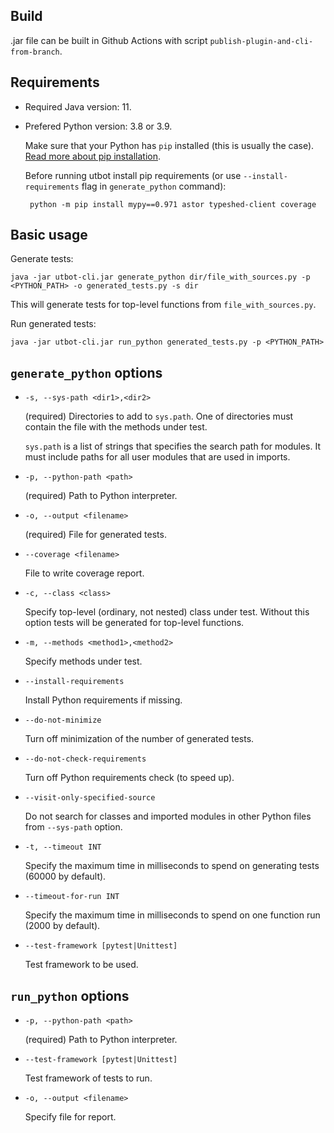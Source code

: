 ## Build

.jar file can be built in Github Actions with script `publish-plugin-and-cli-from-branch`.

## Requirements

 - Required Java version: 11.

 - Prefered Python version: 3.8 or 3.9.

    Make sure that your Python has `pip` installed (this is usually the case). [Read more about pip installation](https://pip.pypa.io/en/stable/installation/).

    Before running utbot install pip requirements (or use `--install-requirements` flag in `generate_python` command):

        python -m pip install mypy==0.971 astor typeshed-client coverage

## Basic usage

Generate tests:

    java -jar utbot-cli.jar generate_python dir/file_with_sources.py -p <PYTHON_PATH> -o generated_tests.py -s dir

This will generate tests for top-level functions from `file_with_sources.py`.

Run generated tests:

    java -jar utbot-cli.jar run_python generated_tests.py -p <PYTHON_PATH>

## `generate_python` options
  
- `-s, --sys-path <dir1>,<dir2>`              

  (required) Directories to add to `sys.path`. One of directories must contain the file with the methods under test.
  
  `sys.path` is a list of strings that specifies the search path for modules. It must include paths for all user modules that are used in imports.

- `-p, --python-path <path>`           

  (required) Path to Python interpreter.
  
- `-o, --output <filename>`                

  (required) File for generated tests.

- `--coverage <filename>`                  
  
  File to write coverage report.
  
- `-c, --class <class>`
  
  Specify top-level (ordinary, not nested) class under test. Without this option tests will be generated for top-level functions.
  
- `-m, --methods <method1>,<method2>`

  Specify methods under test.

- `--install-requirements`           

  Install Python requirements if missing.
  
- `--do-not-minimize`                
  
  Turn off minimization of the number of generated tests.

- `--do-not-check-requirements`
  
  Turn off Python requirements check (to speed up).
  
- `--visit-only-specified-source`

  Do not search for classes and imported modules in other Python files from `--sys-path` option.

- `-t, --timeout INT`                

  Specify the maximum time in milliseconds to spend on generating tests (60000 by default).
  
- `--timeout-for-run INT`            

  Specify the maximum time in milliseconds to spend on one function run (2000 by default).

- `--test-framework [pytest|Unittest]`

  Test framework to be used.
  
## `run_python` options

- `-p, --python-path <path>`
  
  (required) Path to Python interpreter.

- `--test-framework [pytest|Unittest]`
  
  Test framework of tests to run.

- `-o, --output <filename>`

  Specify file for report.
